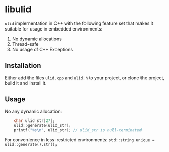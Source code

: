 # libulid

`ulid` implementation in C++ with the following feature set that makes it suitable for usage in embedded environments:
1. No dynamic allocations
1. Thread-safe
1. No usage of C++ Exceptions


## Installation

Either add the files `ulid.cpp` and `ulid.h` to your project, or clone the project, build it and install it.

## Usage


No any dynamic allocation:
```cpp
    char ulid_str[27];
    ulid::generate(ulid_str);
    printf("%s\n", ulid_str); // ulid_str is null-terminated
```

For convenience in less-restricted environments:
`std::string unique = ulid::generate().str();`


